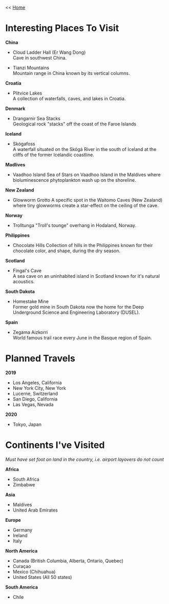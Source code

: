 << [Home](https://github.com/dubrie/public)

Interesting Places To Visit
===========================
**China**
* Cloud Ladder Hall (Er Wang Dong)  
Cave in southwest China.  

* Tianzi Mountains  
Mountain range in China known by its vertical columns.

**Croatia**
* Plitvice Lakes  
A collection of waterfalls, caves, and lakes in Croatia.

**Denmark**
* Drangarnir Sea Stacks  
Geological rock "stacks" off the coast of the Faroe Islands  

**Iceland**
* Skógafoss  
A waterfall situated on the Skógá River in the south of Iceland at the cliffs of the former Icelandic coastline.  

**Madlives**
* Vaadhoo Island
Sea of Stars on Vaadhoo Island in the Maldives where bioluminescence phytoplankton wash up on the shoreline.

**New Zealand**
* Glowworm Grotto
A specific spot in the Waitomo Caves (New Zealand) where tiny glowworms create a star-effect on the ceiling of the cave.

**Norway**
* Trolltunga
"Troll's tounge" overhang in Hodaland, Norway.

**Philippines**
* Chocolate Hills 
Collection of hills in the Philippines known for their chocolate color, and shape, during the dry season.

**Scotland** 
* Fingal's Cave  
A sea cave on an uninhabited island in Scotland known for it's natural acoustics.

**South Dakota**
* Homestake Mine  
Former gold mine in South Dakota now the home for the Deep Underground Science and Engineering Laboratory (DUSEL).

**Spain**
* Zegama Aizkorri  
World famous trail race every June in the Basque region of Spain. 

Planned Travels  
=======================

**2019**
- Los Angeles, California
- New York City, New York
- Lucerne, Switzerland
- San Diego, California
- Las Vegas, Nevada

**2020**
- Tokyo, Japan

Continents I've Visited
=======================
*Must have set foot on land in the country, i.e. airport layovers do not count*  

**Africa**  
- South Africa
- Zimbabwe  

**Asia**  
- Maldives
- United Arab Emirates

**Europe**  
- Germany
- Ireland
- Italy

**North America**  
- Canada (British Columbia, Alberta, Ontario, Quebec) 
- Curaçao  
- Mexico (Chihuahua)
- United States (All 50 states)

**South America**  
- Chile
